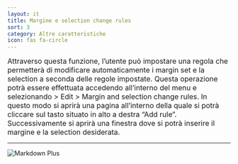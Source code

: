 ```yaml
---
layout: it
title: Margine e selection change rules
sort: 3
category: Altre caratteristiche
icon: fas fa-circle
---
```

<p class="message">
    
</p>


<font size="3">Attraverso questa funzione, l’utente può impostare una regola che permetterà di modificare automaticamente i margin set e la selection a seconda delle regole impostate. Questa operazione potrà essere effettuata accedendo all’interno del menu e selezionando > Edit > Margin and selection change rules. In questo modo si aprirà una pagina all’interno della quale si potrà cliccare sul tasto situato in alto a destra “Add rule”. Successivamente si aprirà una finestra dove si potrà inserire il margine e la selection desiderata.</font> 

---

![Markdown Plus]({{site.baseurl}}/public/images/altre-caratteristiche/margine-sel-change-rules.png)